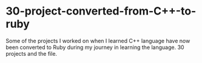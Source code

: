# 30-project-converted-from-C++-to-ruby
Some of the projects I worked on when I learned C++ language have now been converted to Ruby during my journey in learning the language. 30 projects and the file.
